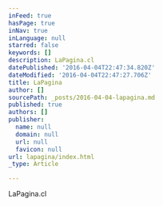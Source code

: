 ```yaml
---
inFeed: true
hasPage: true
inNav: true
inLanguage: null
starred: false
keywords: []
description: LaPagina.cl
datePublished: '2016-04-04T22:47:34.820Z'
dateModified: '2016-04-04T22:47:27.706Z'
title: LaPagina
author: []
sourcePath: _posts/2016-04-04-lapagina.md
published: true
authors: []
publisher:
  name: null
  domain: null
  url: null
  favicon: null
url: lapagina/index.html
_type: Article

---
```

LaPagina.cl